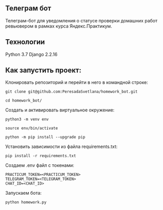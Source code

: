 ## **Телеграм бот**
Телеграм-бот для уведомления о статусе проверки домашних работ ревьювером в рамках курса Яндекс.Практикум.

## **Технологии**

Python 3.7 Django 2.2.16

## **Как запустить проект:**
Клонировать репозиторий и перейти в него в командной строке:
```
git clone git@github.com:PeresadaSvetlana/homework_bot.git
```

```
cd homework_bot/
```

Cоздать и активировать виртуальное окружение:

```
python3 -m venv env
```

```
source env/bin/activate
```
```
python -m pip install --upgrade pip
```

Установить зависимости из файла requirements.txt:

```
pip install -r requirements.txt
```

Создаем .env файл с токенами:

```
PRACTICUM_TOKEN=<PRACTICUM_TOKEN>
TELEGRAM_TOKEN=<TELEGRAM_TOKEN>
CHAT_ID=<CHAT_ID>
```

Запускаем бота:

```
python homework.py
```
